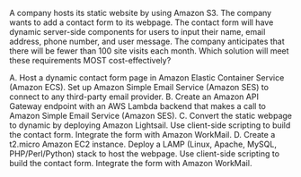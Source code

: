 A company hosts its static website by using Amazon S3. The company wants to add a contact form to its webpage. The contact form will have dynamic server-side components for users to input their name, email address, phone number, and user message. The company anticipates that there will be fewer than 100 site visits each month. Which solution will meet these requirements MOST cost-effectively? 

A. Host a dynamic contact form page in Amazon Elastic Container Service (Amazon ECS). Set up Amazon Simple Email Service (Amazon SES) to connect to any third-party email provider. 
B. Create an Amazon API Gateway endpoint with an AWS Lambda backend that makes a call to Amazon Simple Email Service (Amazon SES). 
C. Convert the static webpage to dynamic by deploying Amazon Lightsail. Use client-side scripting to build the contact form. Integrate the form with Amazon WorkMail. 
D. Create a t2.micro Amazon EC2 instance. Deploy a LAMP (Linux, Apache, MySQL, PHP/Perl/Python) stack to host the webpage. Use client-side scripting to build the contact form. Integrate the form with Amazon WorkMail.